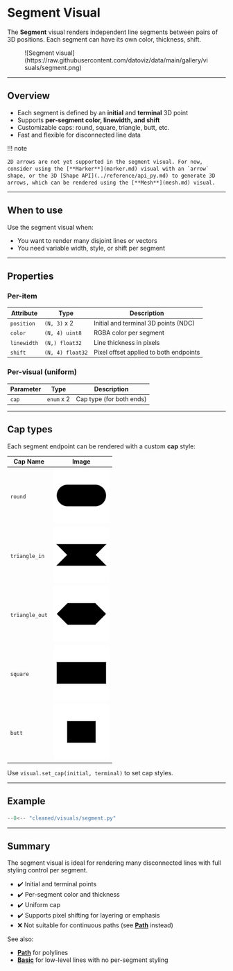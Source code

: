 # Segment Visual

The **Segment** visual renders independent line segments between pairs of 3D positions. Each segment can have its own color, thickness, shift.

<figure markdown="span">
![Segment visual](https://raw.githubusercontent.com/datoviz/data/main/gallery/visuals/segment.png)
</figure>

---

## Overview

- Each segment is defined by an **initial** and **terminal** 3D point
- Supports **per-segment color, linewidth, and shift**
- Customizable caps: round, square, triangle, butt, etc.
- Fast and flexible for disconnected line data

!!! note

    2D arrows are not yet supported in the segment visual. For now, consider using the [**Marker**](marker.md) visual with an `arrow` shape, or the 3D [Shape API](../reference/api_py.md) to generate 3D arrows, which can be rendered using the [**Mesh**](mesh.md) visual.

---

## When to use

Use the segment visual when:

- You want to render many disjoint lines or vectors
- You need variable width, style, or shift per segment

---

## Properties

### Per-item

| Attribute   | Type             | Description                              |
|-------------|------------------|------------------------------------------|
| `position`  | `(N, 3)` x 2     | Initial and terminal 3D points (NDC)     |
| `color`     | `(N, 4) uint8`   | RGBA color per segment                   |
| `linewidth` | `(N,) float32`   | Line thickness in pixels                 |
| `shift`     | `(N, 4) float32` | Pixel offset applied to both endpoints   |

### Per-visual (uniform)

| Parameter   | Type        | Description                             |
|-------------|-------------|-----------------------------------------|
| `cap`       | `enum` x 2  | Cap type (for both ends)                |

---

## Cap types

Each segment endpoint can be rendered with a custom **cap** style:

| Cap Name       | Image |
|----------------|------|
| `round`        | ![cap_round](https://raw.githubusercontent.com/datoviz/data/main/screenshots/guide/segment_round.png)    |
| `triangle_in`  | ![cap_triangle_in](https://raw.githubusercontent.com/datoviz/data/main/screenshots/guide/segment_triangle_in.png)    |
| `triangle_out` | ![cap_triangle_out](https://raw.githubusercontent.com/datoviz/data/main/screenshots/guide/segment_triangle_out.png)    |
| `square`       | ![cap_square](https://raw.githubusercontent.com/datoviz/data/main/screenshots/guide/segment_square.png)    |
| `butt`         | ![cap_butt](https://raw.githubusercontent.com/datoviz/data/main/screenshots/guide/segment_butt.png)    |

Use `visual.set_cap(initial, terminal)` to set cap styles.

---

## Example

```python
--8<-- "cleaned/visuals/segment.py"
```

---

## Summary

The segment visual is ideal for rendering many disconnected lines with full styling control per segment.

* ✔️ Initial and terminal points
* ✔️ Per-segment color and thickness
* ✔️ Uniform cap
* ✔️ Supports pixel shifting for layering or emphasis
* ❌ Not suitable for continuous paths (see [**Path**](path.md) instead)

See also:

* [**Path**](path.md) for polylines
* [**Basic**](basic.md) for low-level lines with no per-segment styling
